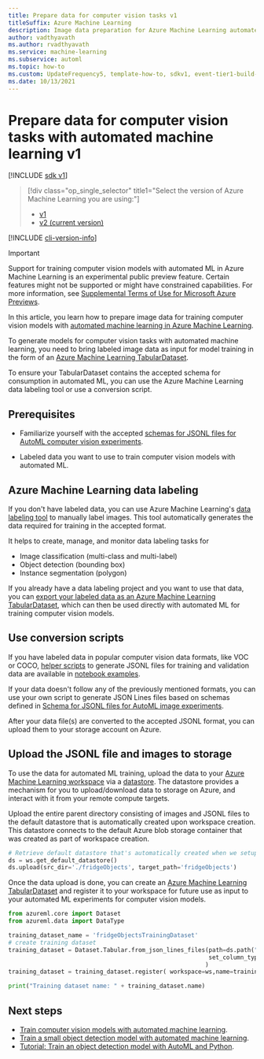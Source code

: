 ```yaml
---
title: Prepare data for computer vision tasks v1
titleSuffix: Azure Machine Learning
description: Image data preparation for Azure Machine Learning automated ML to train computer vision models on classification, object detection,  and segmentation v1
author: vadthyavath
ms.author: rvadthyavath
ms.service: machine-learning
ms.subservice: automl
ms.topic: how-to
ms.custom: UpdateFrequency5, template-how-to, sdkv1, event-tier1-build-2022, ignite-2022
ms.date: 10/13/2021
---
```


# Prepare data for computer vision tasks with automated machine learning v1

[!INCLUDE [sdk v1](../../../includes/machine-learning-sdk-v1.md)]

> [!div class="op_single_selector" title1="Select the version of Azure Machine Learning you are using:"]
> * [v1](how-to-prepare-datasets-for-automl-images-v1.md)
> * [v2 (current version)](../how-to-prepare-datasets-for-automl-images.md)
  
[!INCLUDE [cli-version-info](../../../includes/machine-learning-cli-version-1-only.md)]

> [!IMPORTANT]
> Support for training computer vision models with automated ML in Azure Machine Learning is an experimental public preview feature. Certain features might not be supported or might have constrained capabilities. For more information, see [Supplemental Terms of Use for Microsoft Azure Previews](https://azure.microsoft.com/support/legal/preview-supplemental-terms/).

In this article, you learn how to prepare image data for training computer vision models with [automated machine learning in Azure Machine Learning](../concept-automated-ml.md). 

To generate models for computer vision tasks with automated machine learning, you need to bring labeled image data as input for model training in the form of an [Azure Machine Learning TabularDataset](/python/api/azureml-core/azureml.data.tabulardataset). 

To ensure your TabularDataset contains the accepted schema for consumption in automated ML, you can use the Azure Machine Learning data labeling tool or use a conversion script. 

## Prerequisites

* Familiarize yourself with the accepted [schemas for JSONL files for AutoML computer vision experiments](../reference-automl-images-schema.md).

* Labeled data you want to use to train computer vision models with automated ML.

## Azure Machine Learning data labeling

If you don't have labeled data, you can use Azure Machine Learning's [data labeling tool](../how-to-create-image-labeling-projects.md) to manually label images. This tool automatically generates the data required for training in the accepted format.

It helps to create, manage, and monitor data labeling tasks for 

+ Image classification (multi-class and multi-label)
+ Object detection (bounding box)
+ Instance segmentation (polygon)

If you already have a data labeling project and you want to use that data, you can [export your labeled data as an Azure Machine Learning TabularDataset](../how-to-create-image-labeling-projects.md#export-the-labels), which can then be used directly with automated ML for training computer vision models.

## Use conversion scripts

If you have labeled data in popular computer vision data formats, like VOC or COCO, [helper scripts](https://github.com/Azure/azureml-examples/blob/main/v1/python-sdk/tutorials/automl-with-azureml/image-object-detection/coco2jsonl.py) to generate JSONL files for training and validation data are available in [notebook examples](https://github.com/Azure/azureml-examples/tree/main/v1/python-sdk/tutorials/automl-with-azureml).

If your data doesn't follow any of the previously mentioned formats, you can use your own script to generate JSON Lines files based on schemas defined in [Schema for JSONL files for AutoML image experiments](../reference-automl-images-schema.md).

After your data file(s) are converted to the accepted JSONL format, you can upload them to your storage account on Azure. 

## Upload the JSONL file and images to storage

To use the data for automated ML training, upload the data to your [Azure Machine Learning workspace](../concept-workspace.md) via a [datastore](../how-to-access-data.md). The datastore provides a mechanism for you to upload/download data to storage on Azure, and interact with it from your remote compute targets.

Upload the entire parent directory consisting of images and JSONL files to the default datastore that is automatically created upon workspace creation.  This datastore connects to the default Azure blob storage container that was created as part of workspace creation.

```python
# Retrieve default datastore that's automatically created when we setup a workspace
ds = ws.get_default_datastore()
ds.upload(src_dir='./fridgeObjects', target_path='fridgeObjects')
```
Once the data upload is done, you can create an [Azure Machine Learning TabularDataset](/python/api/azureml-core/azureml.data.tabulardataset) and register it to your workspace for future use as input to your automated ML experiments for computer vision models.

```python
from azureml.core import Dataset
from azureml.data import DataType

training_dataset_name = 'fridgeObjectsTrainingDataset'
# create training dataset
training_dataset = Dataset.Tabular.from_json_lines_files(path=ds.path("fridgeObjects/train_annotations.jsonl"),
                                                         set_column_types={"image_url": DataType.to_stream(ds.workspace)}
                                                        )
training_dataset = training_dataset.register( workspace=ws,name=training_dataset_name)

print("Training dataset name: " + training_dataset.name)
```

## Next steps

* [Train computer vision models with automated machine learning](../how-to-auto-train-image-models.md).
* [Train a small object detection model with automated machine learning](../how-to-use-automl-small-object-detect.md). 
* [Tutorial: Train an object detection model with AutoML and Python](../tutorial-auto-train-image-models.md).
